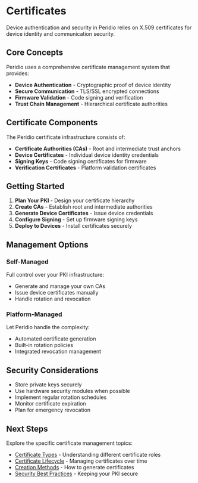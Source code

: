 # Certificates

Device authentication and security in Peridio relies on X.509 certificates for device identity and communication security.

## Core Concepts

Peridio uses a comprehensive certificate management system that provides:

- **Device Authentication** - Cryptographic proof of device identity
- **Secure Communication** - TLS/SSL encrypted connections
- **Firmware Validation** - Code signing and verification
- **Trust Chain Management** - Hierarchical certificate authorities

## Certificate Components

The Peridio certificate infrastructure consists of:

- **Certificate Authorities (CAs)** - Root and intermediate trust anchors
- **Device Certificates** - Individual device identity credentials
- **Signing Keys** - Code signing certificates for firmware
- **Verification Certificates** - Platform validation certificates

## Getting Started

1. **Plan Your PKI** - Design your certificate hierarchy
2. **Create CAs** - Establish root and intermediate authorities
3. **Generate Device Certificates** - Issue device credentials
4. **Configure Signing** - Set up firmware signing keys
5. **Deploy to Devices** - Install certificates securely

## Management Options

### Self-Managed

Full control over your PKI infrastructure:

- Generate and manage your own CAs
- Issue device certificates manually
- Handle rotation and revocation

### Platform-Managed

Let Peridio handle the complexity:

- Automated certificate generation
- Built-in rotation policies
- Integrated revocation management

## Security Considerations

- Store private keys securely
- Use hardware security modules when possible
- Implement regular rotation schedules
- Monitor certificate expiration
- Plan for emergency revocation

## Next Steps

Explore the specific certificate management topics:

- [Certificate Types](./certificate-types) - Understanding different certificate roles
- [Certificate Lifecycle](./certificate-lifecycle) - Managing certificates over time
- [Creation Methods](./creation-methods) - How to generate certificates
- [Security Best Practices](./security-best-practices) - Keeping your PKI secure
